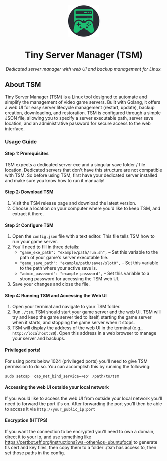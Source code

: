 <div align="center">
  <img src="./src/public/logo.svg" alt="Logo" width="100" height="100">
  <h1>Tiny Server Manager (TSM)</h1>
  <i>Dedicated server manager with web UI and backup management for Linux.</i>
</div>

## About TSM

Tiny Server Manager (TSM) is a Linux tool designed to automate and simplify the management of video game servers. Built with Golang, it offers a web UI for easy server lifecycle management (restart, update), backup creation, downloading, and restoration. TSM is configured through a simple JSON file, allowing you to specify a server executable path, server save location, and an administrative password for secure access to the web interface.

### Usage Guide

#### Step 1: Prerequisites
TSM expects a dedicated server exe and a singular save folder / file location. Dedicated servers that don't have this structure are not compatible with TSM. So before using TSM, first have your dedicated server installed and make sure you know how to run it manually!

#### Step 2: Download TSM
1. Visit the TSM release page and download the latest version.
2. Choose a location on your computer where you'd like to keep TSM, and extract it there.

#### Step 3: Configure TSM
1. Open the `config.json` file with a text editor. This file tells TSM how to run your game server.
2. You'll need to fill in three details:
   - `"game_exe_path": "example/path/run.sh",` – Set this variable to the path of your game's server executable file.
   - `"game_save_path": "example/path/saves/slot0",` – Set this variable to the path where your active save is.
   - `"admin_password": "example password",` – Set this variable to a strong password for accessing the TSM web UI.
3. Save your changes and close the file.

#### Step 4: Running TSM and Accessing the Web UI
1. Open your terminal and navigate to your TSM folder.
2. Run `./tsm`. TSM should start your game server and the web UI. TSM will try and keep the game server tied to itself, starting the game server when it starts, and stopping the game server when it stops.
3. TSM will display the address of the web UI in the terminal (e.g., `http://localhost:80`). Open this address in a web browser to manage your server and backups.

#### Privileged ports!

For using ports below 1024 (privileged ports) you'll need to give TSM permission to do so. You can accomplish this by running the following:
```shell
sudo setcap 'cap_net_bind_service=+ep' /path/to/tsm
```

#### Accessing the web UI outside your local network

If you would like to access the web UI from outside your local network you'll need to forward the port it's on. After forwarding the port you'll then be able to access it via `http://your_public_ip:port`

#### Encryption (HTTPS)

If you want the connection to be encrypted you'll need to own a domain, direct it to your ip, and use something like https://certbot.eff.org/instructions?ws=other&os=ubuntufocal to generate tls cert and key files, then copy them to a folder ./tsm has access to, then set those paths in the config.